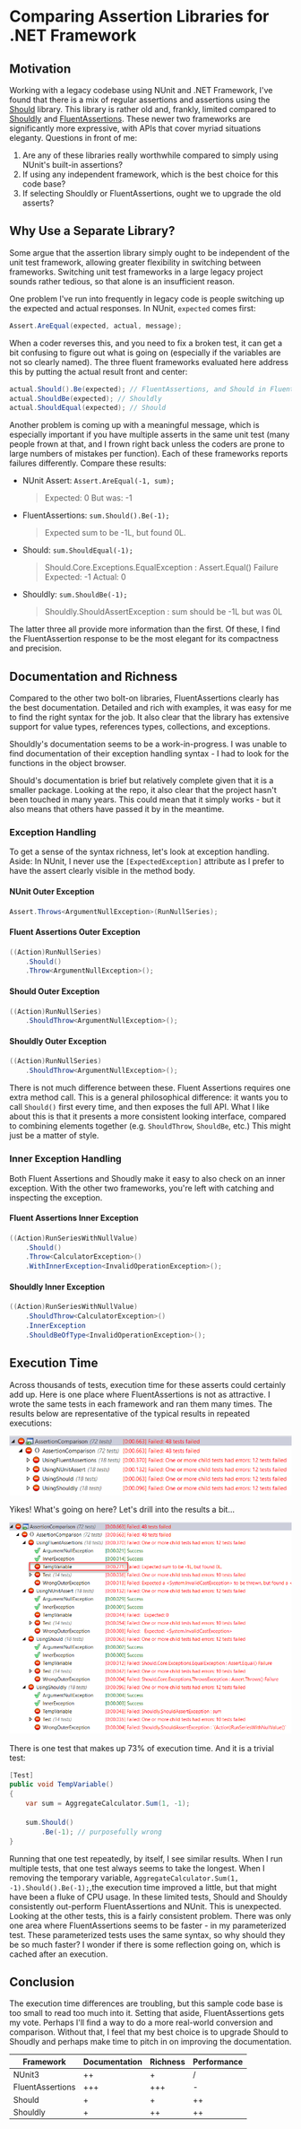 # Comparing Assertion Libraries for .NET Framework

## Motivation

Working with a legacy codebase using NUnit and .NET Framework, I've found that
there is a mix of regular assertions and assertions using the
[Should](https://github.com/erichexter/Should/) library. This library is rather
old and, frankly, limited compared to
[Shouldly](https://shouldly.readthedocs.io/en/latest/) and
[FluentAssertions](https://fluentassertions.com). These newer two frameworks are
significantly more expressive, with APIs that cover myriad situations eleganty.
Questions in front of me:

1. Are any of these libraries really worthwhile compared to simply using NUnit's
   built-in assertions?
2. If using any independent framework, which is the best choice for this code
   base?
3. If selecting Shouldly or FluentAssertions, ought we to upgrade the old
   asserts?

## Why Use a Separate Library?

Some argue that the assertion library simply ought to be independent of the unit
test framework, allowing greater flexibility in switching between frameworks.
Switching unit test frameworks in a large legacy project sounds rather tedious,
so that alone is an insufficient reason.

One problem I've run into frequently in legacy code is people switching up the
expected and actual responses. In NUnit, `expected` comes first:

```csharp
Assert.AreEqual(expected, actual, message);
```

When a coder reverses this, and you need to fix a broken test, it can get a bit
confusing to figure out what is going on (especially if the variables are not so
clearly named). The three fluent frameworks evaluated here address this by
putting the actual result front and center:

```csharp
actual.Should().Be(expected); // FluentAssertions, and Should in Fluent mode
actual.ShouldBe(expected); // Shouldly
actual.ShouldEqual(expected); // Should
```

Another problem is coming up with a meaningful message, which is especially
important if you have multiple asserts in the same unit test (many people frown
at that, and I frown right back unless the coders are prone to large numbers of
mistakes per function). Each of these frameworks reports failures differently.
Compare these results:

* NUnit Assert: `Assert.AreEqual(-1, sum);`
  > Expected: 0 But was:  -1
* FluentAssertions: `sum.Should().Be(-1);`
  > Expected sum to be -1L, but found 0L.
* Should: `sum.ShouldEqual(-1);`
  > Should.Core.Exceptions.EqualException : Assert.Equal() Failure Expected: -1
  > Actual:   0
* Shouldly: `sum.ShouldBe(-1);`
  > Shouldly.ShouldAssertException : sum should be -1L but was 0L

The latter three all provide more information than the first. Of these, I find
the FluentAssertion response to be the most elegant for its compactness and
precision.

## Documentation and Richness

Compared to the other two bolt-on libraries, FluentAssertions clearly has the
best documentation. Detailed and rich with examples, it was easy for me to find
the right syntax for the job. It also clear that the library has extensive
support for value types, references types, collections, and exceptions.

Shouldly's documentation seems to be a work-in-progress. I was unable to find
documentation of their exception handling syntax - I had to look for the
functions in the object browser.

Should's documentation is brief but relatively complete given that it is a
smaller package. Looking at the repo, it also clear that the project hasn't been
touched in many years. This could mean that it simply works - but it also means
that others have passed it by in the meantime.

### Exception Handling

To get a sense of the syntax richness, let's look at exception handling. Aside:
In NUnit, I never use the `[ExpectedException]` attribute as I prefer to have
the assert clearly visible in the method body.

#### NUnit Outer Exception

```csharp
Assert.Throws<ArgumentNullException>(RunNullSeries);
```

#### Fluent Assertions Outer Exception

```csharp
((Action)RunNullSeries)
    .Should()
    .Throw<ArgumentNullException>();
```

#### Should Outer Exception

```csharp
((Action)RunNullSeries)
    .ShouldThrow<ArgumentNullException>();
```

#### Shouldly Outer Exception

```csharp
((Action)RunNullSeries)
    .ShouldThrow<ArgumentNullException>();
```

There is not much difference between these. Fluent Assertions requires one extra
method call. This is a general philosophical difference: it wants you to call
`Should()` first every time, and then exposes the full API. What I like about
this is that it presents a more consistent looking interface, compared to
combining elements together (e.g. `ShouldThrow`, `ShouldBe`, etc.) This might
just be a matter of style.

### Inner Exception Handling

Both Fluent Assertions and Shoudly make it easy to also check on an inner
exception. With the other two frameworks, you're left with catching and
inspecting the exception.

#### Fluent Assertions Inner Exception

```csharp
((Action)RunSeriesWithNullValue)
    .Should()
    .Throw<CalculatorException>()
    .WithInnerException<InvalidOperationException>();
```

#### Shouldly Inner Exception

```csharp
((Action)RunSeriesWithNullValue)
    .ShouldThrow<CalculatorException>()
    .InnerException
    .ShouldBeOfType<InvalidOperationException>();
```

## Execution Time

Across thousands of tests, execution time for these asserts could certainly add
up. Here is one place where FluentAssertions is not as attractive. I wrote the
same tests in each framework and ran them many times. The results below are
representative of the typical results in repeated executions:

![Overall execution times](images/execution-times-1.png)

Yikes! What's going on here? Let's drill into the results a bit...

![Detailed execution times](images/execution-times-2.png)

There is one test that makes up 73% of execution time. And it is a trivial test:

```csharp
[Test]
public void TempVariable()
{
    var sum = AggregateCalculator.Sum(1, -1);

    sum.Should()
        .Be(-1); // purposefully wrong
}
```

Running that one test repeatedly, by itself, I see similar results. When I run
multiple tests, that one test always seems to take the longest. When I removing
the temporary variable, `AggregateCalculator.Sum(1, -1).Should().Be(-1);`,the
execution time improved a little, but that might have been a fluke of CPU usage.
In these limited tests, Should and Shouldy consistently out-perform
FluentAssertions and NUnit. This is unexpected. Looking at the other tests, this
is a fairly consistent problem. There was only one area where FluentAssertions
seems to be faster - in my parameterized test. These parameterized tests uses the
same syntax, so why should they be so much faster? I wonder if there is some
reflection going on, which is cached after an execution.

## Conclusion

The execution time differences are troubling, but this sample code base is too
small to read too much into it. Setting that aside, FluentAssertions gets my
vote. Perhaps I'll find a way to do a more real-world conversion and comparison.
Without that, I feel that my best choice is to upgrade Should to Shoudly and
perhaps make time to pitch in on improving the documentation.

| Framework | Documentation | Richness | Performance |
|----------|-------------|---------|--------------------|
| NUnit3 | ++ | + | / |
| FluentAssertions | +++ | +++ | - |
| Should | + | + | ++ |
| Shouldly | + | ++ | ++ |